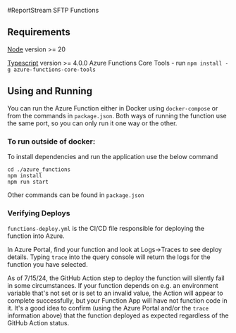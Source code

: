 #ReportStream SFTP Functions

## Requirements
[Node](https://nodejs.org/en/download/package-manager/current) version >= 20

[Typescript](https://www.typescriptlang.org/download/) version >= 4.0.0
Azure Functions Core Tools - run `npm install -g azure-functions-core-tools`

## Using and Running

You can run the Azure Function either in Docker using `docker-compose` or from the commands
in `package.json`. Both ways of running the function use the same port, so you can only run
it one way or the other.

### To run outside of docker:

To install dependencies and run the application use the below command

```shell
cd ./azure_functions
npm install
npm run start
```

Other commands can be found in `package.json`


### Verifying Deploys
`functions-deploy.yml` is the CI/CD file responsible for deploying the function into Azure.

In Azure Portal, find your function and look at Logs->Traces to see deploy details.
Typing `trace` into the query console will return the logs for the function you have selected.

As of 7/15/24, the GitHub Action step to deploy the function will silently fail in some
circumstances. If your function depends on e.g. an environment variable that's not set
or is set to an invalid value, the Action will appear to complete successfully, but your
Function App will have not function code in it. It's a good idea to confirm (using the
Azure Portal and/or the `trace` information above) that the function deployed as expected
regardless of the GitHub Action status.
